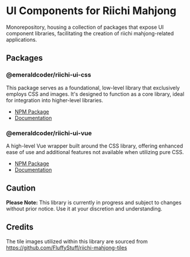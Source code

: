 # UI Components for Riichi Mahjong

Monorepository, housing a collection of packages that expose UI component libraries, facilitating the creation of riichi mahjong-related applications.

## Packages

### @emeraldcoder/riichi-ui-css

This package serves as a foundational, low-level library that exclusively employs CSS and images. It's designed to function as a core library, ideal for integration into higher-level libraries.

- [NPM Package](https://www.npmjs.com/package/@emeraldcoder/riichi-ui-css)
- [Documentation](https://riichi-ui-css.phil.moe)

### @emeraldcoder/riichi-ui-vue

A high-level Vue wrapper built around the CSS library, offering enhanced ease of use and additional features not available when utilizing pure CSS.

- [NPM Package](https://www.npmjs.com/package/@emeraldcoder/riichi-ui-vue)
- [Documentation](https://riichi-ui-vue.phil.moe)

## Caution

**Please Note:** This library is currently in progress and subject to changes without prior notice. Use it at your discretion and understanding.

## Credits

The tile images utilized within this library are sourced from <a href="https://github.com/FluffyStuff/riichi-mahjong-tiles" target="_blank">https://github.com/FluffyStuff/riichi-mahjong-tiles</a>